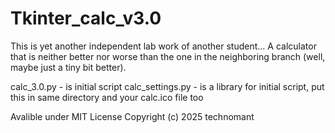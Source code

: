 # Tkinter_calc_v3.0
This is yet another independent lab work of another student... A calculator that is neither better nor worse than the one in the neighboring branch (well, maybe just a tiny bit better).

calc_3.0.py - is initial script
calc_settings.py - is a library for initial script, put this in same directory and your calc.ico file too

Avalible under MIT License 
Copyright (c) 2025 technomant
